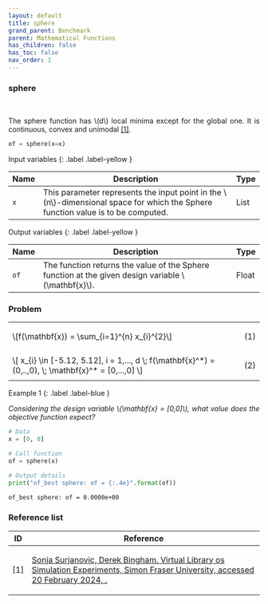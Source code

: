 ```yaml
---
layout: default
title: sphere
grand_parent: Benchmark
parent: Mathematical Functions
has_children: false
has_toc: false
nav_order: 1
---
```


<!--Don't delete ths script-->
<script src = "https://polyfill.io/v3/polyfill.min.js?features=es6"></script>
<script id = "MathJax-script" async src="https://cdn.jsdelivr.net/npm/mathjax@3/es5/tex-mml-chtml.js"></script>
<!--Don't delete ths script-->

<h3>sphere</h3>

<br>

<p align="justify">
  The sphere function has \(d\) local minima except for the global one. It is continuous, convex and unimodal <a href="#ref1">[1]</a>.
</p>

```python
of = sphere(x=x)
```

Input variables
{: .label .label-yellow }

<table style = "width:100%">
    <thead>
      <tr>
        <th>Name</th>
        <th>Description</th>
        <th>Type</th>
      </tr>
    </thead>
    <tr>
        <td><code>x</code></td>
        <td>This parameter represents the input point in the \(n\)-dimensional space for which the Sphere function value is to be computed.</td>
        <td>List</td>
    </tr>
</table>

Output variables
{: .label .label-yellow }

<table style = "width:100%">
    <thead>
      <tr>
        <th>Name</th>
        <th>Description</th>
        <th>Type</th>
      </tr>
    </thead>
    <tr>
        <td><code>of</code></td>
        <td>The function returns the value of the Sphere function at the given design variable \(\mathbf{x}\).</td>
        <td>Float</td>
    </tr>
</table>

<h3>Problem</h3>

<table style = "width:100%">
    <tr>
        <td style="width: 90%;">\[f(\mathbf{x}) = \sum_{i=1}^{n} x_{i}^{2}\]</td>
        <td style="width: 10%;"><p align = "right">(1)</p></td>
    </tr>
    <tr>
        <td style="width: 90%;">\[  x_{i} \in [-5.12, 5.12], i = 1,..., d  \;    f(\mathbf{x}^*) = (0,..,0), \; \mathbf{x}^* = [0,...,0] \]</td>
        <td style="width: 10%;"><p align = "right">(2)</p></td>
    </tr>
</table>

Example 1
{: .label .label-blue }

<p align = "justify">
  <i>
      Considering the design variable \(\mathbf{x} = [0,0]\), what value does the objective function expect?
  </i>
</p>

```python
# Data
x = [0, 0]

# Call function
of = sphere(x)

# Output details
print("of_best sphere: of = {:.4e}".format(of))
```

```bash
of_best sphere: of = 0.0000e+00
```

<h3>Reference list</h3>

<table>
    <thead>
        <tr>
            <th>ID</th>
            <th>Reference</th>
        </tr>
    </thead>
    <tbody>
        <tr>
            <td><p align = "center" id = "ref1">[1]</p></td>
            <td><p align = "left"><a href="www.sfu.ca/~ssurjano/optimization" target="_blank" rel="noopener noreferrer">Sonja Surjanovic, Derek Bingham. Virtual Library os Simulation Experiments, Simon Fraser University, accessed 20 February 2024, <www.sfu.ca/~ssurjano/optimization>.</a></p></td>
        </tr>
    </tbody>
</table>
